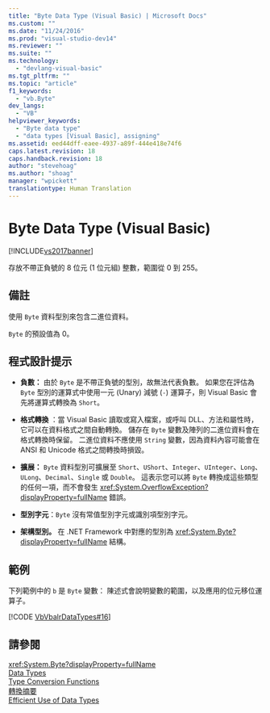 ```yaml
---
title: "Byte Data Type (Visual Basic) | Microsoft Docs"
ms.custom: ""
ms.date: "11/24/2016"
ms.prod: "visual-studio-dev14"
ms.reviewer: ""
ms.suite: ""
ms.technology: 
  - "devlang-visual-basic"
ms.tgt_pltfrm: ""
ms.topic: "article"
f1_keywords: 
  - "vb.Byte"
dev_langs: 
  - "VB"
helpviewer_keywords: 
  - "Byte data type"
  - "data types [Visual Basic], assigning"
ms.assetid: eed44dff-eaee-4937-a89f-444e418e74f6
caps.latest.revision: 18
caps.handback.revision: 18
author: "stevehoag"
ms.author: "shoag"
manager: "wpickett"
translationtype: Human Translation
---
```

# Byte Data Type (Visual Basic)
[!INCLUDE[vs2017banner](../../../csharp/includes/vs2017banner.md)]

存放不帶正負號的 8 位元 \(1 位元組\) 整數，範圍從 0 到 255。  
  
## 備註  
 使用 `Byte` 資料型別來包含二進位資料。  
  
 `Byte` 的預設值為 0。  
  
## 程式設計提示  
  
-   **負數：** 由於 `Byte` 是不帶正負號的型別，故無法代表負數。  如果您在評估為 `Byte` 型別的運算式中使用一元 \(Unary\) 減號 \(`-`\) 運算子，則 Visual Basic 會先將運算式轉換為 `Short`。  
  
-   **格式轉換** ：當 Visual Basic 讀取或寫入檔案，或呼叫 DLL、方法和屬性時，它可以在資料格式之間自動轉換。  儲存在 `Byte` 變數及陣列的二進位資料會在格式轉換時保留。  二進位資料不應使用 `String` 變數，因為資料內容可能會在 ANSI 和 Unicode 格式之間轉換時損毀。  
  
-   **擴展：** `Byte` 資料型別可擴展至 `Short`、`UShort`、`Integer`、`UInteger`、`Long`、`ULong`、`Decimal`、`Single` 或 `Double`。  這表示您可以將 `Byte` 轉換成這些類型的任何一項，而不會發生 <xref:System.OverflowException?displayProperty=fullName> 錯誤。  
  
-   **型別字元**：`Byte` 沒有常值型別字元或識別項型別字元。  
  
-   **架構型別。** 在 .NET Framework 中對應的型別為 <xref:System.Byte?displayProperty=fullName> 結構。  
  
## 範例  
 下列範例中的 `b` 是 `Byte` 變數：  陳述式會說明變數的範圍，以及應用的位元移位運算子。  
  
 [!CODE [VbVbalrDataTypes#16](../CodeSnippet/VS_Snippets_VBCSharp/VbVbalrDataTypes#16)]  
  
## 請參閱  
 <xref:System.Byte?displayProperty=fullName>   
 [Data Types](../../../visual-basic/language-reference/data-types/data-type-summary.md)   
 [Type Conversion Functions](../../../visual-basic/language-reference/functions/type-conversion-functions.md)   
 [轉換摘要](../../../visual-basic/language-reference/keywords/conversion-summary.md)   
 [Efficient Use of Data Types](../../../visual-basic/programming-guide/language-features/data-types/efficient-use-of-data-types.md)